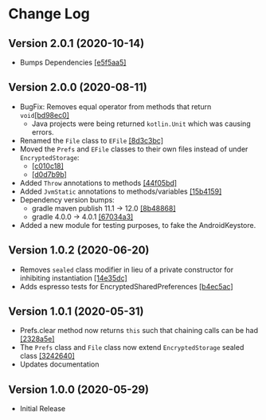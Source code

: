 # Change Log

## Version 2.0.1 (2020-10-14)
 - Bumps Dependencies [[e5f5aa5]](https://github.com/05nelsonm/encrypted-storage/commit/e5f5aa5095b900ae2557849b63a66c14a711879c)

## Version 2.0.0 (2020-08-11)

 - BugFix: Removes equal operator from methods that return `void`[[bd98ec0]](https://github.com/05nelsonm/encrypted-storage/commit/bd98ec07f71dbe9155ad85a281ed0d13a86d3d1a)
     - Java projects were being returned `kotlin.Unit` which was causing errors.
 - Renamed the `File` class to `EFile` [[8d3c3bc]](https://github.com/05nelsonm/encrypted-storage/commit/8d3c3bc05c7a383f3ce3f707e47d4e730e62b9a7)
 - Moved the `Prefs` and `EFile` classes to their own files instead of under `EncryptedStorage`:
     - [[c010c18]](https://github.com/05nelsonm/encrypted-storage/commit/c010c180276417ef3b189309f8e3df1abc96c114)
     - [[d0d7b9b]](https://github.com/05nelsonm/encrypted-storage/commit/d0d7b9be6759ddddaed8e01409fbb2b6feaaee13)
 - Added `Throw` annotations to methods [[44f05bd]](https://github.com/05nelsonm/encrypted-storage/commit/44f05bd8d288cba7612ca3607c3aa241c6e93115)
 - Added `JvmStatic` annotations to methods/variables [[15b4159]](https://github.com/05nelsonm/encrypted-storage/commit/15b41592c9168cb88964e1eea33df459b20369ec)
 - Dependency version bumps:
     - gradle maven publish 11.1 -> 12.0 [[8b48868]](https://github.com/05nelsonm/encrypted-storage/commit/8b4886821b36d18c6917c2e98860a707c07c7770)
     - gradle 4.0.0 -> 4.0.1 [[67034a3]](https://github.com/05nelsonm/encrypted-storage/commit/67034a3c3db0d97d5a00507a9ccd3a1c601b1791)
 - Added a new module for testing purposes, to fake the AndroidKeystore.

## Version 1.0.2 (2020-06-20)

 - Removes `sealed` class modifier in lieu of a private constructor for inhibiting instantiation [[14e35dc]](https://github.com/05nelsonm/encrypted-storage/commit/14e35dc1ed2043518606c8846540702e1c18a9dc)
 - Adds espresso tests for EncryptedSharedPreferences [[b4ec5ac]](https://github.com/05nelsonm/encrypted-storage/commit/b4ec5ac7db0d879215c476b4819249aa1f56cd7b)

## Version 1.0.1 (2020-05-31)

 - Prefs.clear method now returns `this` such that chaining calls can be had [[2328a5e]](https://github.com/05nelsonm/encrypted-storage/commit/2328a5eb1a83439c427bea771793f523ba31bda4)
 - The `Prefs` class and `File` class now extend `EncryptedStorage` sealed class [[3242640]](https://github.com/05nelsonm/encrypted-storage/commit/3242640b03bdf1ef9d69d1f37cc6991e1ee8233a)
 - Updates documentation

## Version 1.0.0 (2020-05-29)

 - Initial Release
